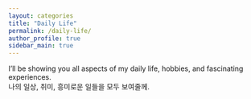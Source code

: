```yaml
---
layout: categories
title: "Daily Life"
permalink: /daily-life/
author_profile: true
sidebar_main: true
---
```


I’ll be showing you all aspects of my daily life, hobbies, and fascinating experiences. <br>
나의 일상, 취미, 흥미로운 일들을 모두 보여줄께.
